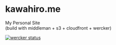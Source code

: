 # kawahiro.me

My Personal Site  
(build with middleman + s3 + cloudfront + wercker)

[![wercker status](https://app.wercker.com/status/0a77246097a2eccd8ef724b676555c5f/m "wercker status")](https://app.wercker.com/project/bykey/0a77246097a2eccd8ef724b676555c5f)
